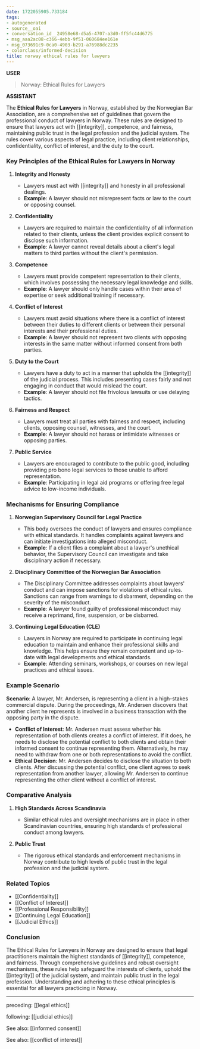 ```yaml
---
date: 1722055905.733184
tags:
- autogenerated
- source__oai
- conversation_id__24958e68-d5a5-4707-a3d0-ff5fc44d6775
- msg_aaa2ac08-c366-4ebb-9f51-060684ee161e
- msg_073691c9-0ca0-4903-b291-a76988dc2235
- colorclass/informed-decision
title: norway ethical rules for lawyers
---
```


**USER**

> Norway: Ethical Rules for Lawyers


**ASSISTANT**

The **Ethical Rules for Lawyers** in Norway, established by the Norwegian Bar Association, are a comprehensive set of guidelines that govern the professional conduct of lawyers in Norway. These rules are designed to ensure that lawyers act with [[integrity]], competence, and fairness, maintaining public trust in the legal profession and the judicial system. The rules cover various aspects of legal practice, including client relationships, confidentiality, conflict of interest, and the duty to the court.

### Key Principles of the Ethical Rules for Lawyers in Norway

1. **Integrity and Honesty**
   - Lawyers must act with [[integrity]] and honesty in all professional dealings.
   - **Example**: A lawyer should not misrepresent facts or law to the court or opposing counsel.

2. **Confidentiality**
   - Lawyers are required to maintain the confidentiality of all information related to their clients, unless the client provides explicit consent to disclose such information.
   - **Example**: A lawyer cannot reveal details about a client's legal matters to third parties without the client's permission.

3. **Competence**
   - Lawyers must provide competent representation to their clients, which involves possessing the necessary legal knowledge and skills.
   - **Example**: A lawyer should only handle cases within their area of expertise or seek additional training if necessary.

4. **Conflict of Interest**
   - Lawyers must avoid situations where there is a conflict of interest between their duties to different clients or between their personal interests and their professional duties.
   - **Example**: A lawyer should not represent two clients with opposing interests in the same matter without informed consent from both parties.

5. **Duty to the Court**
   - Lawyers have a duty to act in a manner that upholds the [[integrity]] of the judicial process. This includes presenting cases fairly and not engaging in conduct that would mislead the court.
   - **Example**: A lawyer should not file frivolous lawsuits or use delaying tactics.

6. **Fairness and Respect**
   - Lawyers must treat all parties with fairness and respect, including clients, opposing counsel, witnesses, and the court.
   - **Example**: A lawyer should not harass or intimidate witnesses or opposing parties.

7. **Public Service**
   - Lawyers are encouraged to contribute to the public good, including providing pro bono legal services to those unable to afford representation.
   - **Example**: Participating in legal aid programs or offering free legal advice to low-income individuals.

### Mechanisms for Ensuring Compliance

1. **Norwegian Supervisory Council for Legal Practice**
   - This body oversees the conduct of lawyers and ensures compliance with ethical standards. It handles complaints against lawyers and can initiate investigations into alleged misconduct.
   - **Example**: If a client files a complaint about a lawyer's unethical behavior, the Supervisory Council can investigate and take disciplinary action if necessary.

2. **Disciplinary Committee of the Norwegian Bar Association**
   - The Disciplinary Committee addresses complaints about lawyers' conduct and can impose sanctions for violations of ethical rules. Sanctions can range from warnings to disbarment, depending on the severity of the misconduct.
   - **Example**: A lawyer found guilty of professional misconduct may receive a reprimand, fine, suspension, or be disbarred.

3. **Continuing Legal Education (CLE)**
   - Lawyers in Norway are required to participate in continuing legal education to maintain and enhance their professional skills and knowledge. This helps ensure they remain competent and up-to-date with legal developments and ethical standards.
   - **Example**: Attending seminars, workshops, or courses on new legal practices and ethical issues.

### Example Scenario

**Scenario**: A lawyer, Mr. Andersen, is representing a client in a high-stakes commercial dispute. During the proceedings, Mr. Andersen discovers that another client he represents is involved in a business transaction with the opposing party in the dispute.

- **Conflict of Interest**: Mr. Andersen must assess whether his representation of both clients creates a conflict of interest. If it does, he needs to disclose the potential conflict to both clients and obtain their informed consent to continue representing them. Alternatively, he may need to withdraw from one or both representations to avoid the conflict.
- **Ethical Decision**: Mr. Andersen decides to disclose the situation to both clients. After discussing the potential conflict, one client agrees to seek representation from another lawyer, allowing Mr. Andersen to continue representing the other client without a conflict of interest.

### Comparative Analysis

1. **High Standards Across Scandinavia**
   - Similar ethical rules and oversight mechanisms are in place in other Scandinavian countries, ensuring high standards of professional conduct among lawyers.

2. **Public Trust**
   - The rigorous ethical standards and enforcement mechanisms in Norway contribute to high levels of public trust in the legal profession and the judicial system.

### Related Topics

- [[Confidentiality]]
- [[Conflict of Interest]]
- [[Professional Responsibility]]
- [[Continuing Legal Education]]
- [[Judicial Ethics]]

### Conclusion

The Ethical Rules for Lawyers in Norway are designed to ensure that legal practitioners maintain the highest standards of [[integrity]], competence, and fairness. Through comprehensive guidelines and robust oversight mechanisms, these rules help safeguard the interests of clients, uphold the [[integrity]] of the judicial system, and maintain public trust in the legal profession. Understanding and adhering to these ethical principles is essential for all lawyers practicing in Norway.


---

preceding: [[legal ethics]]  


following: [[judicial ethics]]

See also: [[informed consent]]


See also: [[conflict of interest]]